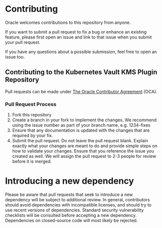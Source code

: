 # Contributing

Oracle welcomes contributions to this repository from anyone.

If you want to submit a pull request to fix a bug or enhance an existing feature, please first open an issue and link to that issue when you submit your pull request.

If you have any questions about a possible submission, feel free to open an issue too.

## Contributing to the Kubernetes Vault KMS Plugin Repository

Pull requests can be made under [The Oracle Contributor Agreement](http://www.oracle.com/technetwork/community/oca-486395.html) (OCA).

### Pull Request Process

1. Fork this repository
2. Create a branch in your fork to implement the changes. We recommend using the issue number as part of your branch name, e.g. 1234-fixes
3. Ensure that any documentation is updated with the changes that are required by your fix.
4. Submit the pull request. Do not leave the pull request blank. Explain exactly what your changes are meant to do and provide simple steps on how to validate your changes. Ensure that you reference the issue you created as well. We will assign the pull request to 2-3 people for review before it is merged.

# Introducing a new dependency
Please be aware that pull requests that seek to introduce a new dependency will be subject to additional review. In general, contributors should avoid dependencies with incompatible licenses, and should try to use recent versions of dependencies. Standard security vulnerability checklists will be consulted before accepting a new dependency. Dependencies on closed-source code will most likely be rejected.
